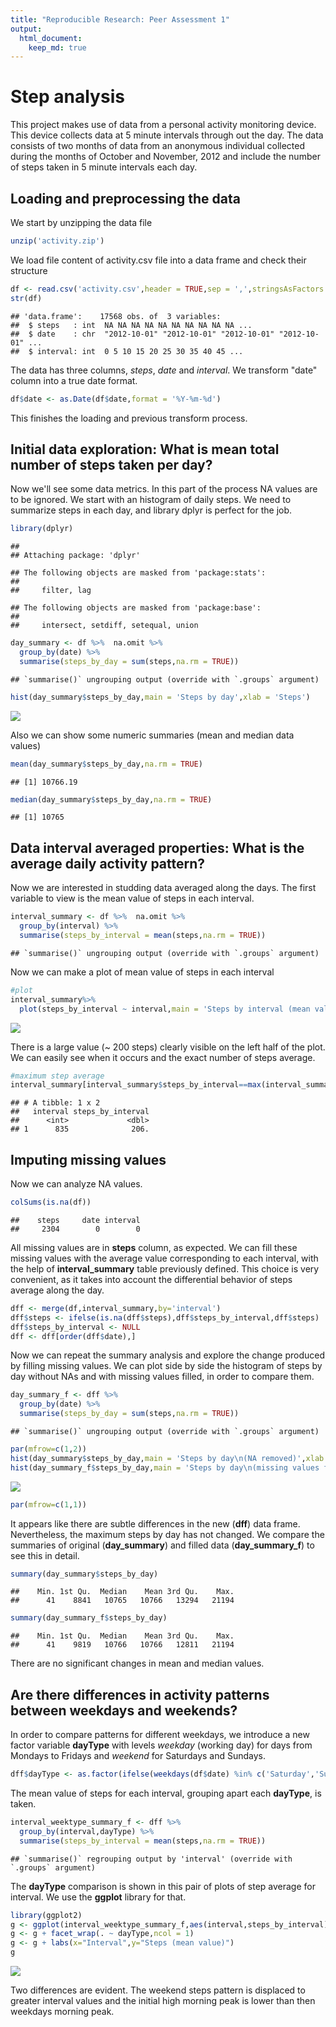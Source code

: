 ```yaml
---
title: "Reproducible Research: Peer Assessment 1"
output: 
  html_document:
    keep_md: true
---
```

# Step analysis

This project makes use of data from a personal activity monitoring device. This device collects data at 5 minute intervals through out the day. The data consists of two months of data from an anonymous individual collected during the months of October and November, 2012 and include the number of steps taken in 5 minute intervals each day.

## Loading and preprocessing the data

We start by unzipping the data file


```r
unzip('activity.zip')
```

We load file content of activity.csv file into a data frame and check their structure


```r
df <- read.csv('activity.csv',header = TRUE,sep = ',',stringsAsFactors = FALSE)
str(df)
```

```
## 'data.frame':	17568 obs. of  3 variables:
##  $ steps   : int  NA NA NA NA NA NA NA NA NA NA ...
##  $ date    : chr  "2012-10-01" "2012-10-01" "2012-10-01" "2012-10-01" ...
##  $ interval: int  0 5 10 15 20 25 30 35 40 45 ...
```

The data has three columns, *steps*, *date* and *interval*.
We transform "date" column into a true date format.


```r
df$date <- as.Date(df$date,format = '%Y-%m-%d')
```

This finishes the loading and previous transform process. 

## Initial data exploration: What is mean total number of steps taken per day?

Now we'll see some data metrics. In this part of the process NA values are to be ignored. We start with an histogram of daily steps. We need to summarize steps in each day, and library dplyr is perfect for the job.


```r
library(dplyr)
```

```
## 
## Attaching package: 'dplyr'
```

```
## The following objects are masked from 'package:stats':
## 
##     filter, lag
```

```
## The following objects are masked from 'package:base':
## 
##     intersect, setdiff, setequal, union
```

```r
day_summary <- df %>%  na.omit %>%
  group_by(date) %>% 
  summarise(steps_by_day = sum(steps,na.rm = TRUE))
```

```
## `summarise()` ungrouping output (override with `.groups` argument)
```

```r
hist(day_summary$steps_by_day,main = 'Steps by day',xlab = 'Steps')
```

![](PA1_files/figure-html/unnamed-chunk-4-1.png)<!-- -->

Also we can show some numeric summaries (mean and median data values)


```r
mean(day_summary$steps_by_day,na.rm = TRUE)
```

```
## [1] 10766.19
```

```r
median(day_summary$steps_by_day,na.rm = TRUE)
```

```
## [1] 10765
```

## Data interval averaged properties: What is the average daily activity pattern?

Now we are interested in studding data averaged along the days. The first variable to view is the mean value of steps in each interval.


```r
interval_summary <- df %>%  na.omit %>%
  group_by(interval) %>% 
  summarise(steps_by_interval = mean(steps,na.rm = TRUE))
```

```
## `summarise()` ungrouping output (override with `.groups` argument)
```

Now we can make a plot of mean value of steps in each interval


```r
#plot
interval_summary%>% 
  plot(steps_by_interval ~ interval,main = 'Steps by interval (mean value)',ylab = 'Steps',type='l')
```

![](PA1_files/figure-html/unnamed-chunk-7-1.png)<!-- -->

There is a large value (~ 200 steps) clearly visible on the left half of the plot. We can easily see when it occurs and the exact number of steps average.


```r
#maximum step average 
interval_summary[interval_summary$steps_by_interval==max(interval_summary$steps_by_interval),]
```

```
## # A tibble: 1 x 2
##   interval steps_by_interval
##      <int>             <dbl>
## 1      835              206.
```

## Imputing missing values

Now we can analyze NA values. 


```r
colSums(is.na(df))
```

```
##    steps     date interval 
##     2304        0        0
```

All missing values are in **steps** column, as expected. We can fill these missing values with the average value corresponding to each interval, with the help of **interval_summary** table previously defined. This choice is very convenient, as it takes into account the differential behavior of steps average along the day.


```r
dff <- merge(df,interval_summary,by='interval')
dff$steps <- ifelse(is.na(dff$steps),dff$steps_by_interval,dff$steps)
dff$steps_by_interval <- NULL
dff <- dff[order(dff$date),]
```

Now we can repeat the summary analysis and explore the change produced by filling missing values. We can plot side by side the histogram of steps by day without NAs and with missing values filled, in order to compare them.


```r
day_summary_f <- dff %>% 
  group_by(date) %>% 
  summarise(steps_by_day = sum(steps,na.rm = TRUE))
```

```
## `summarise()` ungrouping output (override with `.groups` argument)
```

```r
par(mfrow=c(1,2))
hist(day_summary$steps_by_day,main = 'Steps by day\n(NA removed)',xlab = 'Steps')
hist(day_summary_f$steps_by_day,main = 'Steps by day\n(missing values filled)',xlab = 'Steps')
```

![](PA1_files/figure-html/unnamed-chunk-11-1.png)<!-- -->

```r
par(mfrow=c(1,1))
```

It appears like there are subtle differences in the new (**dff**) data frame. Nevertheless, the maximum steps by day has not changed. We compare the summaries of original (**day_summary**) and filled data (**day_summary_f**) to see this in detail.


```r
summary(day_summary$steps_by_day)
```

```
##    Min. 1st Qu.  Median    Mean 3rd Qu.    Max. 
##      41    8841   10765   10766   13294   21194
```

```r
summary(day_summary_f$steps_by_day)
```

```
##    Min. 1st Qu.  Median    Mean 3rd Qu.    Max. 
##      41    9819   10766   10766   12811   21194
```

There are no significant changes in mean and median values.

## Are there differences in activity patterns between weekdays and weekends?

In order to compare patterns for different weekdays, we introduce a new factor variable **dayType** with levels *weekday* (working day) for days from Mondays to Fridays and *weekend* for Saturdays and Sundays.


```r
dff$dayType <- as.factor(ifelse(weekdays(df$date) %in% c('Saturday','Sunday'),'Weekend','Weekday'))
```

The mean value of steps for each interval, grouping apart each **dayType**, is taken.


```r
interval_weektype_summary_f <- dff %>% 
  group_by(interval,dayType) %>% 
  summarise(steps_by_interval = mean(steps,na.rm = TRUE))
```

```
## `summarise()` regrouping output by 'interval' (override with `.groups` argument)
```

The **dayType** comparison is shown in this pair of plots of step average for interval. We use the **ggplot** library for that.


```r
library(ggplot2)
g <- ggplot(interval_weektype_summary_f,aes(interval,steps_by_interval)) + geom_line()
g <- g + facet_wrap(. ~ dayType,ncol = 1)
g <- g + labs(x="Interval",y="Steps (mean value)") 
g
```

![](PA1_files/figure-html/unnamed-chunk-15-1.png)<!-- -->

Two differences are evident. The weekend steps pattern is displaced to greater interval values and the initial high morning peak is lower than then weekdays morning peak. 
